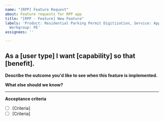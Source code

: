 ```yaml
---
name: "[RPP] Feature Request"
about: Feature requests for RPP app
title: "[RPP - Feature] New Feature"
labels: 'Product: Residential Parking Permit Digitization, Service: Apps, Type: Feature,
  Workgroup: PE'
assignees: ''

---
```


## As a [user type] I want [capability] so that [benefit].


**Describe the outcome you'd like to see when this feature is implemented.**
<!-- E.g. "I will have data to inform ___ decisions," or "Our team will be able to ___ more efficiently/effectively/safely." -->


**What else should we know?**
<!-- Is there context or background information we should be aware of? Are there examples of successful solutions we can look at? -->


<!-- Add a 'Need' label to designate the importance of this feature to the user -->

---
**Acceptance criteria**
<!-- Each feature should have at least one acceptance criteria. Acceptance criteria should have a clear Pass/Fail outcome and specify the result (what) rather than approach (how). 

Here is an example: https://github.com/cityofaustin/atd-data-tech/issues/1310

For further info see https://agileforgrowth.com/blog/acceptance-criteria-checklist/. -->
- [ ] [Criteria]
- [ ] [Criteria]
